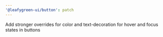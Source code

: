 ```yaml
---
'@leafygreen-ui/button': patch
---
```


Add stronger overrides for color and text-decoration for hover and focus states in buttons
